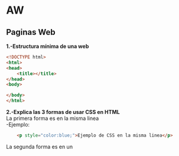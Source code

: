 # AW
## Paginas Web
<b>1.-Estructura mínima de una web</b>
```html
<!DOCTYPE html>
<html>
<head>
	<title></title>
</head>
<body>

</body>
</html>
```
<b>2.-Explica las 3 formas de usar CSS en HTML </b><br>
La primera forma es en la misma linea<br>
-Ejemplo:
```html
	<p style="color:blue;">Ejemplo de CSS en la misma linea</p>
```
La segunda forma es en un <code><style></code> dentro del elemento <code>head</code> <br>
-Ejemplo:
```html
<!DOCTYPE html>
<html>
<head>
<style>
p    {
	color: red;}
</style>
</head>
<body>

<h1>Cabecera</h1>
<p>Un paragrafo.</p>

</body>
</html>
```
Por ultimo crear un archivo CSS y enlazarlo con el html<br>
-Ejemplo:
```html
<!DOCTYPE html>
<html>
<head>
  <link rel="stylesheet" href="estilos.css">
</head>
<body>

<h1>Cabecera</h1>
<p>Un paragrafo.</p>

</body>
</html>
```
<b>3.-Crea una lista sin ordenar con 5 ingredientes de una receta de cocina</b>
```html
<ul>
	<li>Harina</li>
	<li>Limón</li>
	<li>Pimienta</li>
	<li>Sal</li>
	<li>Ajo</li>
</ul>
```
<b>4.-Como se puede incluir javascript en HTML</b> <br>
 Se incorpora con la etiqueta <code><script></code> y entre los parentesis colocas el id/class para que <br>
	identifique a que elemento tiene que ejecutarse.
```html
	<script>
	document.getElementById("Prueba").innerHTML = "Prueba JavaScript";
</script>
```
<b>5.-¿Que diferencia hay entre una clase y una ID </b><br><br>
	Una clase engloba varios elementos para que tengan el mismo codigo CSS, "p" y "h2" pueden tener la misma clase, <br>
	en cambio un ID solo puede haber un ID unico que pertenezca a un elemento aparte el Id diferencia entre minusculas y <br> 
	mayusculas, y no puede contener un espacio ni tabulaciones, al conterio que una clase.<br><br>
<b>6.-Código para hacer un enlace a otra página y que esta se abra en una nueva ventana</b><br>
	Hay que colocar el <code>target</code> y dentro seleccionar la opcion <code>_blank</code><br> 
	para que se habra en una nueva ventana
```html
<a href="https://www.google.com" target="_blank">Ejercicio 6</a> 
```
<b>7.-¿Qué son las pseudoclases?, pon ejemplos.</b><br><br>
Se utiliza para definir un estado a un elemento. Da estilos cuando pasamos el cursor por encima del texto, cuando el enlace<br>
ha sido visitado o cuando no han sido visitados o en una caja de texto cuando lo has seleccionado
```html
<html>
<head>
<style>
/* Cuando el link no esta visitado*/
a:link {
    color: orange;
}

/* Cuando el link esta visitado */
a:visited {
    color: purple;
}

/* Cuando pasas el raton por encima */
a:hover {
    color: red;
}

/* cuando lo seleccionas */
a:active {
    color: blue;
}

</style>
</head>
<body>

<p><a href="https://www.google.com" target="_blank">Ejercicio 7</a></p>
</body>
</html>
```

También puedes usarlo en DIVs o en <code>p</code>, por ejemplo puedes hacer que aparezca el <code>p</code><br>
cuando el cursor esta encima del DIV<br>
```html
<html>
<head>
<style>
p {
    display: none;
    background-color: red;
    padding: 20px;
    text-align:center;
    font-size:100px;
}

div:hover p {
    display: block;
}
</style>
</head>
<body>

<div>No pases el raton por encima
  <p>Warning!!!!</p>
</div>

</body>
</html>
```
Y Tambien estan la pseudo clases de primer hijo, por ejemplo, si tienes un DIV y solo al primer hijo le quieres dar<br>
un estado puedes con el comando <code>div:first-child</code> en el style del HTML
-Ejemplo:
```html
p i:first-child {
    color: white;
    background-color:black;
    
} 
```
Y en el <code>p</code> que quieres editar seria por ejemplo:
```html
<p>Es el <i>Ejercicio 7</i> de la  <i>asignatura</i> Aplicaciones WEB </p>
```
En este caso la palabra asignatura aunque este entre <code>i</code> no funciona porque no es el primer hijo directo.<br>
Hay mas pseudoclases con mas opciones.
<!DOCTYPE html>
<html>
<head>
</head>
<body>
<table>
  <tbody><tr>
    <th>Selector</th>
    <th>Ejemplo</th>
    <th>Descripción</th>
  </tr>
  <tr>
    <td>:active</td>
    <td>a:active</td>
    <td>Influye a los links activos</td>
  </tr>
  <tr>
    <td>:checked</td>
    <td>input:checked</td>
    <td>Influye cada elemento <code>input</code> marcado</td>
</td>
  </tr>
  <tr>
    <td>:disabled</td>
    <td>input:disabled</td>
    <td>Influye cada elemento <code>input</code> marcado</td>
  </tr>
  <tr>
    <td>:empty</td>
    <td>p:empty</td>
    <td>Influye a todas las <code>p</code> que no tiene hijos</td>
  </tr>
  <tr>
    <td>:enabled</td>
    <td>input:enabled</td>
    <td>Influye a todos los elementos <code>input</code></td>
  </tr>
  <tr>
    <td>:first-child</td>
    <td>p:first-child</td>
    <td>Influye a todos los <code>p</code> que sean primer hijos</td>
  </tr>
  <tr>
    <td>:first-of-type</td>
    <td>p:first-of-type</td>
    <td>Influye cada elemento <code>p</code> que sea el primer elemento <code>p</code> de su padre</td>
  </tr>
  <tr>
    <td>:focus</td>
    <td>input:focus</td>
    <td>Influye en el elemento <code>input</code> que esta seleccionado</td>
  </tr>
  <tr>
    <td>:hover</td>
    <td>a:hover</td>
    <td>Influye a los links o otro elemento que tenga el raton encima</td>
  </tr>
  <tr>
    <td>:in-range</td>
    <td>input:in-range</td>
    <td>Influye a los elementos <code>input</code> con un valor dentro de un rango especificado</td>
  </tr>
  <tr>
    <td>:invalid</td>
    <td>input:invalid</td>
    <td>Influye a todos los elementos <code>input</code> con un valor no válido</td>
  </tr>
  <tr>
    <td>:lang(<i>language</i>)</td>
    <td>p:lang(EJ7)</td>
    <td>Influye cada elemento <code>p</code> con un valor de atributo lang que comience con "EJ7"</td>
  </tr>
  <tr>
    <td>:last-child</td>
    <td>p:last-child</td>
    <td>Influye a cada elemento <code>p</code> que es el último hijo de su padre</td>
  </tr>
  <tr>
    <td>:last-of-type</td>
    <td>p:last-of-type</td>
    <td>Selecciona cada elemento <code>p</code> que es el último elemento <code>p</code> de su padre</td>
  </tr>
  <tr>
    <td>:link</td>
    <td>a:link</td>
    <td>Influye a todos lo links o otro elemento no visitado</td>
  </tr>
  <tr>
    <td>:not(selector)</td>
    <td>:not(p)</td>
    <td>Influye a cualquier elemento que no sea <code>p</code></td>
  </tr>
  <tr>
    <td>:nth-child(n)</td>
    <td>p:nth-child(2)</td>
    <td>Influye a cada elemento <code>p</code> que sea el segundo hijo de su padre</td>
  </tr>
  <tr>
    <td>:nth-last-child(n)</a></td>
    <td>p:nth-last-child(2)</td>
    <td>
Influye a cada elemento <code>p</code> que es el segundo hijo de su padre, contando desde el último hijo</td>
  </tr>
  <tr>
    <td>:nth-last-of-type(n)</td>
    <td>p:nth-last-of-type(2)</td>
    <td>Influye a cada elemento <code>p</code> que es el segundo elemento <code>p</code> de su padre, contando desde el último hijo</td>
  </tr>
  <tr>
    <td>:nth-of-type(n)</td>
    <td>p:nth-of-type(2)</td>
    <td>Influye a cada elemento <code>p</code> que sea el segundo elemento <code>p</code> de su padre</td>
  </tr>
  <tr>
    <td>:only-of-type</td>
    <td>p:only-of-type</td>
    <td>Influye a  cada elemento <code>p</code> que sea el único elemento <code>p</code> de su padre</td>
  </tr>
  <tr>
    <td>:only-child</td>
    <td>p:only-child</td>
    <td> Influye a cada elemento <code>p</code> que es el único hijo de su padre</td>
  </tr>
  <tr>
    <td>:optional</td>
    <td>input:optional</td>
    <td>Influye a elementos <code>input</code> sin atributo "requerido"</td>
  </tr>
  <tr>
    <td>:out-of-range</a></td>
    <td>input:out-of-range</td>
    <td>Influye a elementos <code>input</code> con un valor fuera de un rango especificado</td>
  </tr>
  <tr>
    <td>:read-only</td>
    <td>input:read-only</td>
    <td>Influya a elementos <code>input</code> con un atributo "readonly" especificado</td>
  </tr>
  <tr>
    <td>:read-write</td>
    <td>input:read-write</td>
    <td>Influya a elementos <code>input</code> sin atributo "readonly"</td>
  </tr>
  <tr>
    <td>:required</td>
    <td>input:required</td>
    <td>Selecciona los elementos <code>input</code> con un atributo "requerido" especificado</td>
  </tr>
  <tr>
    <td>:root</td>
    <td>root</td>
    <td>Influye a la raiz del documento</td>
  </tr>
  <tr>
    <td>:target</td>
    <td>#news:target</td>
    <td>Inflye al elemento activo actual #news (se hace clic en una URL que contiene ese nombre de clase)</td>
  </tr>
  <tr>
    <td>:valid</td>
    <td>input:valid</td>
    <td>Influye a todos los elementos <code>input</code> con un valor válido</td>
  </tr>
  <tr>
    <td>:visited</td>
    <td>a:visited</td>
    <td>Influye a los elementos que ha sido visitado</td>
  </tr>
</tbody></table>
</body>
</html>

</body>
</html>
<b>8.-Explica el modelo de caja de CSS (margin, border y padding)</b><br><br>
El modelo de caja de CSS se basa en que en cada elemento contiene un conjunto de elementos que le rodean.<br>
Esos elementos son, el mas externo es el margin, que limpia lo que haya en un area x por fuera del Border,<br>
despues esta el Border, que esta alrededor del contenido, a continuacion esta <br>
el padding, que es lo que hay entre el border y el contenido, se usa para desplazar y colocar<br>
a tu gusto el contenido dentro del border.Y por ultimo el contenido, que es basicamente lo hayas colocado,<br>
ya sea un DIV, una imagen o lo que sea.
<br><br>
<b>9.-Explica que son los selectores de CSS y pon ejemplos</b><br><br>
<b>Di a quien afectan:</b><br><br>

<code>p a { color: red;}</code> Afecta a todas las <code>a</code> dentro de <code>p</code>
<code>p > a { color: red; }</code> Afecta a los hijos directos <code>a</code> dentro de <code>p</code>
<code>h1 + h2 { color: red }</code> Afecta al primer elemento <code>h2</code> despues de <code>h1</code>
<code>a[class] { color: blue; }</code> El link se pone de color azul en todos los estados, y afecta<br>
a todos los links que tengan cualquier class
<code>a[class="externo"] { color: blue; }</code> El link se pone de color azul en todos los estados, y afecta<br>
a todos los links que tengan la class "externo"<br>
<code>a[href="http://www.ejemplo.com"] { color: blue; }</code> Afecta al link mencionado entre la comillas
